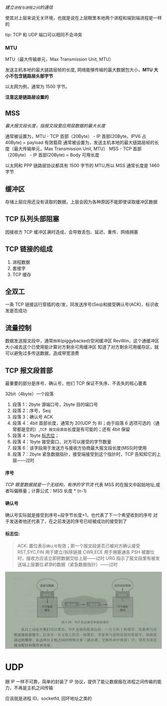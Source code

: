 _建立`进程与进程之间`的通信_

使其对上层来说无关环境，也就是说在上层眼里本地两个进程和端到端进程是一样的

tip: TCP 和 UDP 端口可以相同不会冲突

### MTU

MTU（最大传输单元，Max Transmission Unit, MTU）

发送主机本地的最大链路层帧的长度, 网络能够传输的最大数据包大小，**MTU 大小不包含链路层头部字节**

以太网为例，通常为 1500 字节。

**注意这是链路层设置的**

## MSS

_最大报文段长度，指报文段里应用层数据的最大长度_

通常被设置为，MTU - TCP 首部（20Byte） - IP 首部(20Byte，IPV6 占 40Byte) = payload 有效载荷
通常被设置为，发送主机本地的最大链路层帧的长度（最大传输单元，Max Transmission Unit, MTU）
MSS - TCP 首部（20Byte） - IP 首部(20Byte) = Body 可用长度

以太网和 PPP 链路层协议都具有 1500 字节的 MTU,所以 MSS 通常长度是 1460 字节

## 缓冲区

存储上层应用还没有读取的数据，上层会因为各种原因不能即使读取缓冲区数据

## TCP 队列头部阻塞

因接收方 TCP 缓冲区满时造成，会导致丢包、延迟、重传、网络拥塞

## TCP 链接的组成

1. 进程数据
2. 套接字
3. TCP 缓存

## 全双工

一条 TCP 链接运行穿插的收/发，同发送序号(Seq)和接受确认号(ACK)，标识收发是否成功

## 流量控制

数据发送报文段中，通常`捎带`(piggybacked)空闲缓冲区 RevWin，这个通缓冲区大小减去这个已使用能计算对方剩余可用缓冲区
知道了对方剩余可用缓存区，就可以避免过多传送数据，造成带宽浪费

## TCP 报文段首部

最重要的部分是序号、确认号，他们 TCP 保证不失序、不丢失的核心要素

32bit（4byte）一个段落

1. 段落 1：2byte 源端口号，2byte 目的端口号
2. 段落 2：序号，Seq
3. 段落 3：确认号 ACK
4. 段落 4：4bit 首部长度，通常为 20(UDP 为 8)；由于段落 6 选项可选的（通常都是空的）,`TCP 报文段首部`长度是有可能的；还有 4bit 保留
5. 段落 4：1byte [标志位](#标志位)；
6. 段落 4：1byte 接受窗口，对方可以接受的字节数量
7. 段落 6：该字段用于发送方与接收方协商最大报文段长度(MSS)时使用
8. 段落 7：2byte 紧急数据指针，接受端接受到这个指针时，TCP 告知知它的上层——过时

#### 序号

_TCP 眼里数据就是一个无结构，有序的字节流_
代表 MSS 的在报文中起始地址,或者叫偏移量；计算公式：MSS 长度 \* (n-1)

#### 确认号

确认号实际就是接受到序号+段字节长度+1，也代表了下一个希望收到的序号
对于发送者他还代表了，在之前发送的序号已经被成功的接受到了

#### 标志位:

> ACK: 置位表示`确认号`有效；即一个报文段是否已被对方确认接受
> RST,SYC,FIN 用于建立/拆除链接
> CWR,ECE 用于拥塞通告
> PSH 被置位时，接收方应该立即把数据交给上层——过时
> URG 指示了报文段里有被发送端上层置位*紧急*的数据（紧急数据指针）——过时

![TCP链接的组成](./../TCP链接的组成.jpg)

# UDP

跟 IP 一样不可靠，简单的封装了 IP 协议，提供了能让数据报在进程之间传输的能力，不再是主机之间传输

应该就是进程 ID，socketfd, 回环地址之类的

